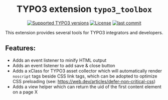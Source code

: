 <div align="center">

# TYPO3 extension `typo3_toolbox`

[![Supported TYPO3 versions](https://badgen.net/badge/TYPO3/13/orange)]()
[![License](https://poser.pugx.org/move-elevator/typo3-toolbox/license)](LICENSE.md)
[![last commit](https://img.shields.io/github/last-commit/move-elevator/typo3-toolbox)](https://github.com/move-elevator/typo3-toolbox/commits)

</div>

This extension provides several tools for TYPO3 integrators and developers.

## Features:
- Adds an event listener to minify HTML output
- Adds an event listener to add save & close button
- Adds a xClass for TYPO3 asset collector which will automatically render `noscript` tags beside CSS link tags, which can be adopted to optimize CSS preloading (see: https://web.dev/articles/defer-non-critical-css)
- Adds a view helper which can return the uid of the first content element on a page X
